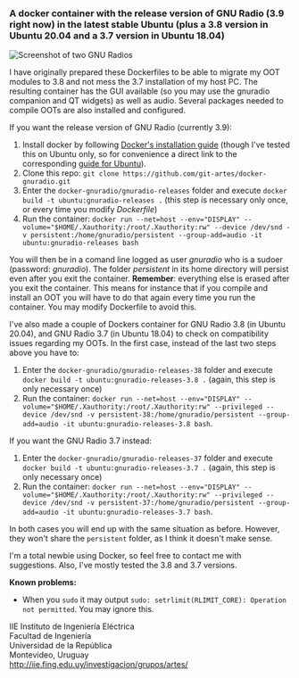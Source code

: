 ### A docker container with the release version of GNU Radio (3.9 right now) in the latest stable Ubuntu (plus a 3.8 version in Ubuntu 20.04 and a 3.7 version in Ubuntu 18.04)

![Screenshot of two GNU Radios](https://iie.fing.edu.uy/personal/flarroca/wp-content/uploads/sites/12/2020/05/Screenshot_2020-05-13_11-54-20.png)

I have originally prepared these Dockerfiles to be able to migrate my OOT modules to 3.8 and not mess the 3.7 installation of my host PC. The resulting container has the GUI available (so you may use the gnuradio companion and QT widgets) as well as audio. Several packages needed to compile OOTs are also installed and configured. 

If you want the release version of GNU Radio (currently 3.9): 

1. Install docker by following [Docker's installation guide](https://docs.docker.com/get-docker/) (though I've tested this on Ubuntu only, so for convenience a direct link to the corresponding [guide for Ubuntu](https://docs.docker.com/engine/install/ubuntu/#install-using-the-repository)). 
1. Clone this repo: `git clone https://github.com/git-artes/docker-gnuradio.git`
1. Enter the `docker-gnuradio/gnuradio-releases` folder and execute `docker build -t ubuntu:gnuradio-releases .` (this step is necessary only once, or every time you modify *Dockerfile*) 
1. Run the container: `docker run --net=host --env="DISPLAY" --volume="$HOME/.Xauthority:/root/.Xauthority:rw" --device /dev/snd -v persistent:/home/gnuradio/persistent --group-add=audio -it ubuntu:gnuradio-releases bash`

You will then be in a comand line logged as user *gnuradio* who is a sudoer (password: *gnuradio*). The folder *persistent* in its home directory will persist even after you exit the container. **Remember**: everything else is erased after you exit the container. This means for instance that if you compile and install an OOT you will have to do that again every time you run the container. You may modify Dockerfile to avoid this. 

I've also made a couple of Dockers container for GNU Radio 3.8 (in Ubuntu 20.04), and GNU Radio 3.7 (in Ubuntu 18.04) to check on compatibility issues regarding my OOTs. In the first case, instead of the last two steps above you have to: 

1. Enter the `docker-gnuradio/gnuradio-releases-38` folder and execute `docker build -t ubuntu:gnuradio-releases-3.8 .` (again, this step is only necessary once)
2. Run the container: `docker run --net=host --env="DISPLAY" --volume="$HOME/.Xauthority:/root/.Xauthority:rw" --privileged --device /dev/snd -v persistent-38:/home/gnuradio/persistent --group-add=audio -it ubuntu:gnuradio-releases-3.8 bash`. 

If you want the GNU Radio 3.7 instead:

1. Enter the `docker-gnuradio/gnuradio-releases-37` folder and execute `docker build -t ubuntu:gnuradio-releases-3.7 .` (again, this step is only necessary once)
2. Run the container: `docker run --net=host --env="DISPLAY" --volume="$HOME/.Xauthority:/root/.Xauthority:rw" --privileged --device /dev/snd -v persistent-37:/home/gnuradio/persistent --group-add=audio -it ubuntu:gnuradio-releases-3.7 bash`. 

In both cases you will end up with the same situation as before. However, they won't share the `persistent` folder, as I think it doesn't make sense.

I'm a total newbie using Docker, so feel free to contact me with suggestions. Also, I've mostly tested the 3.8 and 3.7 versions.

**Known problems:**
- When you `sudo` it may output `sudo: setrlimit(RLIMIT_CORE): Operation not permitted`. You may ignore this. 

IIE Instituto de Ingeniería Eléctrica  
Facultad de Ingeniería  
Universidad de la República  
Montevideo, Uruguay  
http://iie.fing.edu.uy/investigacion/grupos/artes/  
 


